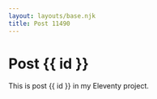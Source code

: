 ```yaml
---
layout: layouts/base.njk
title: Post 11490
---
```


# Post {{ id }}

This is post {{ id }} in my Eleventy project.
